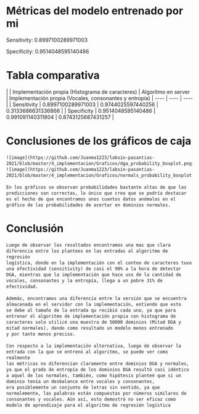 # Métricas del modelo entrenado por mi

Sensitivity: 0.8997100289971003

Specificity: 0.9514048595140486

# Tabla comparativa

| | Implementación propia (Histograma de caracteres) | Algoritmo en server | Implementación propia (Vocales, consonantes y entropía)
| ---- | ---- | ---- |
| Sensitivity | 0.8997100289971003 | 0.9744025597440256 | 0.3133686631336866 |
| Specificity | 0.9514048595140486 | 0.991091140311804 | 0.8743125687431257 |

# Conclusiones de los gráficos de caja
    ![image](https://github.com/Juanma1223/labsin-pasantias-2021/blob/master/4_implementacion/Graficos/dga_probability_boxplot.png)
    ![image](https://github.com/Juanma1223/labsin-pasantias-2021/blob/master/4_implementacion/Graficos/normals_probability_boxplot.png)
    
    En los gráficos se observan probabilidades bastante altas de que las predicciones son correctas, lo único que creo que se podría destacar
    es el hecho de que encontramos unos cuantos datos anómalos en el gráfico de las probabilidades de acertar en dominios normales.

# Conclusión

    Luego de observar los resultados encontramos una mas que clara diferencia entre los planteos en las entradas al algoritmo de regresión
    logística, donde en la implementación con el conteo de caracteres tuvo una efectividad (sensitivity) de casi el 90% a la hora de detectar
    DGA, mientras que la implementación que hace uso de la cantidad de vocales, consonantes y la entropía, llega a un pobre 31% de efectividad.

    Además, encontramos una diferencia entre la versión que se encuentra almacenada en el servidor con la implementación, entiendo que esto
    se debe al tamaño de la entrada qu recibió cada uno, ya que para entrenar el algoritmo de implementación propia con histograma de caracteres solo utilicé una muestra de 50000 dominios (Mitad DGA y mitad normales), dando como resultado un modelo menos entrenado
    y por tanto menos preciso.

    Con respecto a la implementación alternativa, luego de observar la entrada con la que se entrenó al algoritmo, se puede ver como realmente
    las métricas no diferencian claramente entre dominios DGA y normales, ya que el grado de entropía de los dominios DGA resultó casi idéntico a aquel de los normales, también, como hipótesis planteé que si un dominio tenía un desbalance entre vocales y consonantes,
    era posiblemente un conjunto de letras sin sentido, ya que normalemente, las palabras están compuestas por números similares de consonantes y vocales. Aún así, esto demostró no ser eficaz como modelo de aprendizaje para el algoritmo de regresión logística
